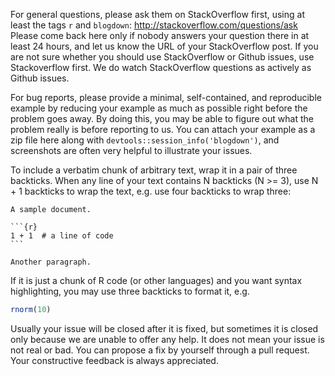 For general questions, please ask them on StackOverflow first, using at least the tags `r` and `blogdown`: http://stackoverflow.com/questions/ask Please come back here only if nobody answers your question there in at least 24 hours, and let us know the URL of your StackOverflow post. If you are not sure whether you should use StackOverflow or Github issues, use Stackoverflow first. We do watch StackOverflow questions as actively as Github issues.

For bug reports, please provide a minimal, self-contained, and reproducible example by reducing your example as much as possible right before the problem goes away. By doing this, you may be able to figure out what the problem really is before reporting to us. You can attach your example as a zip file here along with `devtools::session_info('blogdown')`, and screenshots are often very helpful to illustrate your issues.

To include a verbatim chunk of arbitrary text, wrap it in a pair of three backticks. When any line of your text contains N backticks (N >= 3), use N + 1 backticks to wrap the text, e.g. use four backticks to wrap three:

````
A sample document.

```{r}
1 + 1  # a line of code
```

Another paragraph.
````

If it is just a chunk of R code (or other languages) and you want syntax highlighting, you may use three backticks to format it, e.g.

```r
rnorm(10)
```

Usually your issue will be closed after it is fixed, but sometimes it is closed only because we are unable to offer any help. It does not mean your issue is not real or bad. You can propose a fix by yourself through a pull request. Your constructive feedback is always appreciated.
